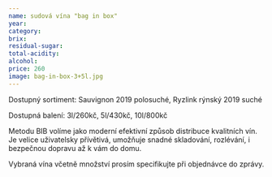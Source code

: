 ```yaml
---
name: sudová vína "bag in box"
year: 
category: 
brix: 
residual-sugar: 
total-acidity: 
alcohol: 
price: 260 
image: bag-in-box-3+5l.jpg 
---
```


Dostupný sortiment: Sauvignon 2019 polosuché, Ryzlink rýnský 2019 suché

Dostupná balení: 3l/260kč, 5l/430kč, 10l/800kč

Metodu BIB volíme jako moderní efektivní způsob distribuce kvalitních vín. Je velice uživatelsky přívětivá, umožňuje snadné skladování, rozlévání, i bezpečnou dopravu až k vám do domu. 

Vybraná vína včetně množství prosím specifikujte při objednávce do zprávy. 